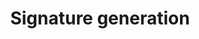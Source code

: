 ---
title: Signature generation
position_number: 5
parameters:
- name:
content:
content_markdown: >-

    Take https://sapi.metafastest.exchange/v4/order as an example.
    
    
    The following is an example appkey and secret for placing an order using a call interface implemented by echo openssl and curl tools in the linux bash environment for demonstration purposes only:
    
    
    appKey: 48f05386-4228-48e1-a69f-c9abd2d8fa52
    

    secretKey: 8fcffde41cb50b18ce9178424f38d3b688fd0f47
    




    Header part data：

        validate-algorithms: HmacSHA256
    
        validate-appkey: 48f05386-4228-48e1-a69f-c9abd2d8fa52
    
        validate-recvwindow: 5000
    
        validate-timestamp: 1692672585907
    
        validate-signature: c58a59cf674b80bd3c9182f3db4feddc87ea4f3be7762bbf4bfab39429eec7e9



    request data：

        {
          type: 'LIMIT',
          timeInForce: 'GTC',
          side: 'BUY',
          symbol: 'btc_usdt',
          bizType: 'SPOT'
          price: '39000',
          quantity: '2'
        }



    1.data part

        method: UpperCase method. eg: GET, POST, DELETE, PUT
    
        path: Concatenate all values in the order in path. The restful path in the form of /test/{var1}/{var2}/ will be spliced according to the actual parameters filled in, for example: /sign/test/bb/aa
  
        query: Sort all key=value according to the lexicographical order of the key. Example: userName=dfdfdf&password=ggg
  
        body:   
            Json: Directly by JSON string without conversion or sorting.
  
            x-www-form-urlencoded: Sort all key=values according to the lexicographical order of keys, for example: userName=dfdfdf&password=ggg
    
            form-data：This format is not currently supported.
  
        If there are multiple data forms, re-splicing is performed in the order of path, query, and body to obtain the splicing value of all data.


    Method example:
        
        POST

    Path example:

        /v4/order

        The above concatenated value is recorded as path



    Parameters passed query example:

        symbol=btc_usdt

        The above concatenated value is recorded as query



    Parameters via body example

        x-www-form-urlencoded:
      
            symbol=btc_usdt&side=BUY&bizType=SPOT&quantity=2&price=39000&type=LIMIT&timeInForce=GTC

            The above concatenated value is recorded as body

        json:
  
            {"symbol":"btc_usdt","side":"BUY","bizType":"SPOT","quantity":2,"price":39000,"type":"LIMIT","timeInForce":"GTC"}

            The above concatenated value is recorded as body



    Mixed use of query and body (divided into form and json format)

        query: 
            symbol=btc_usdt&side=BUY&type=LIMIT
            The above concatenated value is recorded as query

        body: 
            {"symbol":"btc_usdt","side":BUY,"type":"LIMIT"}
            The above concatenated value is recorded as body



    The most concatenated value of the entire data is spliced with method, path, query, and body by the # symbol to form #method, #path, #query, and #body, and the final spliced value is recorded as Y=#method#path#query#body.

    Notice：

        The query has data, but the body has no data: Y=#method#path#query

        query has no data, body has data: Y=#method#path#body

        query has data, body has data: Y=#method#path#query#body





    2.request header part
        After the keys are in natural ascending alphabetical order, use & to join them together as X. like:

            validate-algorithms=HmacSHA256&validate-appkey=48f05386-4228-48e1-a69f-c9abd2d8fa52&validate-recvwindow=5000&validate-timestamp=1692672585907



    3.generate signature
    
        Finally, the string that needs to be encrypted is recorded as original=XY
    
        Finally, encrypt the final concatenated value according to the following method to obtain a signature.
    
        signature=org.apache.commons.codec.digest.HmacUtils.hmacSha256Hex(secretkey, original);
    
        Put the generated signature singature in the request header, with validate-signature as the key and singature as the value.

    4.example

        sample of original signature message:
          
            validate-algorithms=HmacSHA256&validate-appkey=48f05386-4228-48e1-a69f-c9abd2d8fa52&validate-recvwindow=5000&validate-timestamp=1692672585907#POST#/v4/order#{"symbol":"btc_usdt","side":"BUY","bizType":"SPOT","quantity":2,"price":39000,"type":"LIMIT","timeInForce":"GTC"}

        sample request message:
  
            curl --location --request POST 'https://sapi.metafastest.exchange/v4/order' 
            --header 'accept: */*' 
            --header 'Content-Type: application/json' 
            --header 'validate-algorithms: HmacSHA256' 
            --header 'validate-appkey: 48f05386-4228-48e1-a69f-c9abd2d8fa52' 
            --header 'validate-recvwindow: 5000' 
            --header 'validate-timestamp: 1692672585907' 
            --header 'validate-signature: c58a59cf674b80bd3c9182f3db4feddc87ea4f3be7762bbf4bfab39429eec7e9' 
            --data-raw '{"symbol":"btc_usdt","side":"BUY","bizType":"SPOT","quantity":2,"price":39000,"type":"LIMIT","timeInForce":"GTC"}'    

        matters needing attention:

            Pay attention to checking the parameter format of Content Type, signature original message and request message


left_code_blocks:
- code_block:
  title:
  language:
right_code_blocks:
- code_block:
  title:
  language:
---